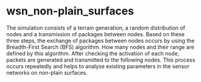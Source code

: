 # wsn_non-plain_surfaces
The simulation consists of a terrain generation, a random distribution of nodes and a transmission of packages between nodes. Based on these three steps, the exchange of packages between nodes occurs by using the Breadth-First Search (BFS) algorithm. How many nodes and their range are defined by this algorithm. After checking the activation of each node, packets are generated and transmitted to the following nodes. This process occurs repeatedly and helps to analyse existing parameters in the sensor networks on non-plain surfaces.
